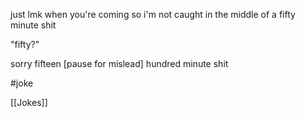 just lmk when you're coming so i'm not caught in the middle of a fifty minute shit

"fifty?"

sorry fifteen [pause for mislead] hundred minute shit

#joke 

[[Jokes]]